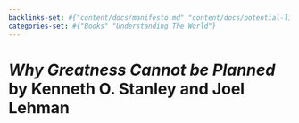 ```yaml
---
backlinks-set: #{"content/docs/manifesto.md" "content/docs/potential-life-missions.md" "content/docs/gaming/gamedev/mechanic-ideas/random-technologies.md" "content/docs/society/utopia.md" "content/docs/understanding-the-world/what-to-believe.md"}
categories-set: #{"Books" "Understanding The World"}
---
```

# _Why Greatness Cannot be Planned_ by Kenneth O. Stanley and Joel Lehman
